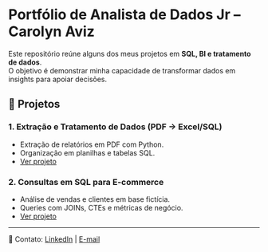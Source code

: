 # Portfólio de Analista de Dados Jr – Carolyn Aviz

Este repositório reúne alguns dos meus projetos em **SQL, BI e tratamento de dados**.  
O objetivo é demonstrar minha capacidade de transformar dados em insights para apoiar decisões.

## 📂 Projetos

### 1. Extração e Tratamento de Dados (PDF → Excel/SQL)
- Extração de relatórios em PDF com Python.
- Organização em planilhas e tabelas SQL.
- [Ver projeto]([link_do_repositorio](https://github.com/carolyn-aviz/Portf-lio-de-Analista-de-Dados-Jr/blob/main/Projeto-1%E2%80%93Extra%C3%A7%C3%A3o-e-Tratamento-de-Dados-PDF_para_Excel-SQL.py))

### 2. Consultas em SQL para E-commerce
- Análise de vendas e clientes em base fictícia.
- Queries com JOINs, CTEs e métricas de negócio.
- [Ver projeto]([link_do_repositorio](https://github.com/carolyn-aviz/Portf-lio-de-Analista-de-Dados-Jr/blob/main/Projeto_2_Consultas_em_SQL_para_E-commerce.sql))

---

📩 Contato: [LinkedIn](www.linkedin.com/in/carolyn-aviz) | [E-mail](carolyn.aviz@gmail.com)
